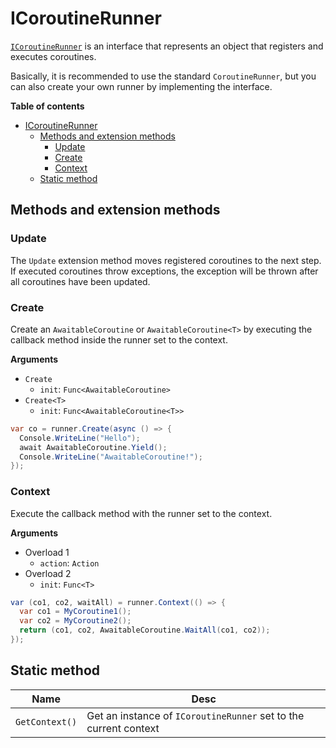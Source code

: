 # ICoroutineRunner

[`ICoroutineRunner`](../../src/AwaitableCoroutine/ICoroutineRunner.cs) 
is an interface that represents an object that registers and executes coroutines.

Basically, it is recommended to use the standard `CoroutineRunner`, but you can also create your own runner by implementing the interface.

**Table of contents**
- [ICoroutineRunner](#icoroutinerunner)
  - [Methods and extension methods](#methods-and-extension-methods)
    - [Update](#update)
    - [Create](#create)
    - [Context](#context)
  - [Static method](#static-method)

## Methods and extension methods

### Update
The `Update` extension method moves registered coroutines to the next step. If executed coroutines throw exceptions, the exception will be thrown after all coroutines have been updated.

### Create
Create an `AwaitableCoroutine` or `AwaitableCoroutine<T>` by executing the callback method inside the runner set to the context.

**Arguments**
* `Create`
  * `init`: `Func<AwaitableCoroutine>`
* `Create<T>`
  * `init`: `Func<AwaitableCoroutine<T>>`

```csharp
var co = runner.Create(async () => {
  Console.WriteLine("Hello");
  await AwaitableCoroutine.Yield();
  Console.WriteLine("AwaitableCoroutine!");
});
```

### Context
Execute the callback method with the runner set to the context.

**Arguments**
* Overload 1
  * `action`: `Action`
* Overload 2
  * `init`: `Func<T>`

```csharp
var (co1, co2, waitAll) = runner.Context(() => {
  var co1 = MyCoroutine1();
  var co2 = MyCoroutine2();
  return (co1, co2, AwaitableCoroutine.WaitAll(co1, co2));
});
```


## Static method
| Name | Desc |
| --- | --- |
| `GetContext()` | Get an instance of `ICoroutineRunner` set to the current context |
